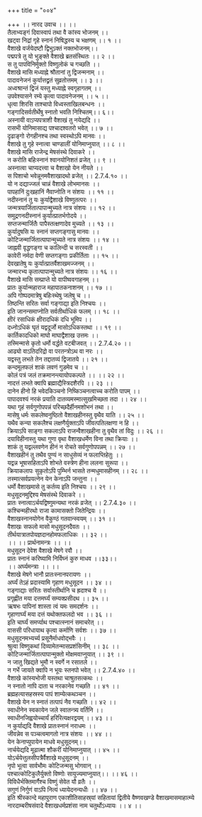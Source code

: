 +++
title = "००४"

+++
।। नारद उवाच ।। ।।  
तैलाभ्यङ्गं दिवास्वापं तथा वै कांस्य भोजनम् ।।  
खट्वा निद्रां गृहे स्नानं निषिद्धस्य च भक्षणम् ।। १ ।।  
वैशाखे वर्जयेदष्टौ द्विभुऽक्तं नक्तभोजनम्।।  
पद्मपत्रे तु यो भुङ्क्ते वैशाखे ब्रतसंस्थितः ।। २ ।।  
स तु पापविनिर्मुक्तो विष्णुलोकं च गच्छति ।।  
वैशाखे मासि मध्याह्ने श्रौतानां तु द्विजन्मनाम् ।।  
पादावनेजनं कुर्यात्तद्व्रतं सुव्रतोत्तमम् ।। ३ ।।  
अध्वश्रान्तं द्विजं यस्तु मध्याह्ने स्वगृहागतम् ।।  
उपवेश्यासने रम्ये कृत्वा पादावनेजनम् ।। ५ ।।  
धृत्वा शिरसि ताश्चापो विध्वस्ताखिलबन्धनः ।।  
गङ्गादिसर्वतीर्थेषु स्नातो भवति निश्चितम्।। ६।।  
अस्नायी वाऽप्यपत्राशी वैशाखं तु नयेद्यदि ।।  
रासभी योनिमासाद्य पश्चादश्वतरो भवेत् ।। ७ ।।  
दृढाङ्गो रोगहीनश्च तथा स्वस्थोऽपि मानवः ।।  
वैशाखे तु गृहे स्नात्वा चाण्डालीं योनिमाप्नुयात् ।। ८ ।।  
वैशाखे मासि राजेन्द्र मेषसंस्थे दिवाकरे ।।  
न करोति बहिःस्नानं श्वानयोनिशतं व्रजेत् ।। ९ ।।  
अस्नात्वा चाप्यदत्त्वा च वैशाखो येन नीयते ।।  
स पिशाचो भवेन्नूनमवैशाखादथो व्रजेत् ।। 2.7.4.१० ।।  
यो न दद्याज्जलं चान्नं वैशाखे लोभमानसः ।।  
पापहानिं दुःखहानिं नैवाप्नोति न संशयः ।। ११ ।।  
नदीस्नानं तु यः कुर्याद्वैशाखे विष्णुतत्परः ।।  
जन्मत्रयार्जितात्पापान्मुच्यते नात्र संशयः ।। १२ ।।  
समुद्रगनदीस्नानं कुर्यात्प्रातर्भगोदये ।।  
सप्तजन्मार्जितैः पापैस्तत्क्षणादेव मुच्यते ।। १३ ।।  
कुर्यादुषसि यः स्नानं सप्तगङ्गासु मानवः ।।  
कोटिजन्मार्जितात्पापान्मुच्यते नात्र संशयः ।। १४ ।।  
जाह्नवी वृद्धगङ्गा च कालिन्दी च सरस्वती ।।  
कावेरी नर्मदा वेणी सप्तगङ्गाः प्रकीर्तिताः ।। १५ ।।  
देवखातेषु यः कुर्यात्प्रातर्वैशाखमज्जनम् ।।  
जन्मारभ्य कृतात्पापान्मुच्यते नात्र संशयः ।। १६ ।।  
वैशाखे मासि सम्प्राप्ते यो वापीष्ववगाहनम् ।।  
प्रातः कुर्यान्महाराज महापातकनाशनम् ।। १७ ।।  
अपि गोष्पदमात्रेषु बहिःस्थेषु जलेषु च ।।  
तिष्ठन्ति सरितः सर्वा गङ्गाद्या इति निश्चयः ।।  
इति जानन्समाप्नोति सर्वतीर्थाधिकं फलम् ।। १८ ।।  
क्षीरं रसाधिकं क्षीरादधिकं दधि भूमिप ।।  
दध्नोऽधिकं घृतं यद्वदूर्जो मासोऽधिकस्तथा ।। १९ ।।  
कार्तिकादधिको माघो माघाद्वैशाख उत्तमः ।।  
तस्मिन्मासे कृतो धर्मो वर्द्धते वटबीजवत् ।। 2.7.4.२० ।।  
आढ्यो वाऽतिदरिद्रो वा परतन्त्रोऽथ वा नरः ।।  
यद्वस्तु लभते तेन तद्दातव्यं द्विजातये ।। २१ ।।  
कन्दमूलफलं शाकं लवणं गुडमेव च ।।  
कोलं पत्रं जलं तक्रमानन्त्यायोपकल्पते ।। ।। २२ ।।  
नादत्तं लभते क्वापि ब्रह्माद्यैस्त्रिदशैरपि ।। २३ ।।  
दानेन हीनो हि भवेदकिञ्चनो निष्किञ्चनत्वाच्च करोति पापम् ।।  
पापादवश्यं नरकं प्रयाति दातव्यमस्मात्सुखमिच्छता तदा ।। २४ ।।  
यथा गृहं सर्वगुणोपपन्नं परिच्छदैर्हीनमशोभनं तथा ।।  
मासेषु धर्मः सकलेष्वनुष्ठितो वैशाखहीनस्तु वृथैव याति ।। २५ ।।  
यथैव कन्या सकलैश्च लक्षणैर्युक्ताऽपि जीवत्पतिलक्षणा न हि ।।  
क्रियाऽपि साङ्गा सकलाऽपि राजन्वैशाखहीना तु वृथैव तां विदुः ।। २६ ।।  
दयाविहीनास्तु यथा गुणा वृथा वैशाखधर्मेण विना तथा क्रियाः ।।  
शाकं तु यद्वल्लवणेन हीनं न रोचते सर्वगुणोपपन्नम् ।। २७ ।।  
वैशाखहीनं तु तथैव पुण्यं न साधुसेव्यं न फलाप्तिहेतुः ।।  
यद्वन्न भूषासहिताऽपि शोभते वस्त्रेण हीना ललना सुरूपा ।।  
क्रियाकलापः सुकृतोऽपि पुम्भिर्न भासते तन्मधुमासहीनम् ।। २८ ।।  
तस्मात्सर्वप्रयत्नेन येन केनाऽपि जन्तुना ।।  
धर्मो वैशाखमासे तु कर्तव्य इति निश्चयः ।। २९ ।।  
मधुसूदनमुद्दिश्य मेषसंस्थे दिवाकरे ।।  
प्रातः स्नात्वाऽर्चयद्विष्णुमन्यथा नरकं व्रजेत् ।। 2.7.4.३० ।।  
कश्चिन्महीरथो राजा कामासक्तो जितेन्द्रियः ।।  
वैशाखस्नानयोगेन वैकुण्ठं गतवान्स्वयम् ।। ३१ ।।  
वैशाखः सफलो मासो मधुसूदनदैवतः ।।  
तीर्थयात्रातपोयज्ञदानहोमफलाधिकः ।। ३२ ।।  
।। ।। प्रार्थनामन्त्रः ।। ।।  
मधुसूदन देवेश वैशाखे मेषगे रवौ ।।  
प्रातः स्नानं करिष्यामि निर्विघ्नं कुरु माधव ।।३३।।  
।। अर्घ्यमन्त्राः ।। ।।  
वैशाखे मेषगे भानौ प्रातःस्नानपरायणः ।।  
अर्घ्यं तेऽहं प्रदास्यामि गृहाण मधुसूदन ।। ३४ ।।  
गङ्गाद्याः सरितः सर्वास्तीर्थानि च ह्रदाश्च ये ।।  
प्रगृह्णीत मया दत्तमर्घ्यं सम्यक्प्रसीदथ ।। ३५ ।।  
ऋषभः पापिनां शास्ता त्वं यमः समदर्शनः ।।  
गृहाणार्घ्यं मया दत्तं यथोक्तफलदो भव ।। ३६ ।।  
इति चार्घ्यं समर्प्याथ पश्चात्स्नानं समाचरेत् ।।  
वाससी परिधायाथ कृत्वा कर्माणि सर्वशः ।। ३७ ।।  
मधुसूदनमभ्यर्च्य प्रसूनैर्माधवोद्भवैः ।।  
श्रुत्वा विष्णुकथां दिव्यामेतन्मासप्रशंसिनीम् ।। ३८ ।।  
कोटिजन्मार्जितात्पापान्मुक्तो मोक्षमवाप्नुयात् ।। ३९ ।।  
न जातु खिद्यते भूमौ न स्वर्गे न रसातले ।।  
न गर्भे जायते क्वापि न भूयः स्तनपो भवेत् ।। 2.7.4.४० ।।  
वैशाखे कांस्यभोजी यस्तथा चाश्रुतसत्कथः ।।  
न स्नातो नापि दाता च नरकानेव गच्छति ।। ४१ ।।  
ब्रह्महत्यासहस्रस्य पापं शाम्येत्कथञ्चन ।।  
वैशाखे येन न स्नातं तत्पापं नैव गच्छति ।। ४२ ।।  
स्वाधीनेन स्वकायेन जले स्वातन्त्र्य वर्तिनि ।।  
स्वाधीनजिह्वयोच्चार्यं हरिरित्यक्षरद्वयम् ।। ४३ ।।  
न कुर्याद्यदि वैशाखे प्रातःस्नानं नराधमः ।।  
जीवन्नेव स पञ्चत्वमागतो नात्र संशयः ।। ४४ ।।  
येन केनाप्युपायेन माधवे मधुसूदनम्।।  
नार्चयेद्यदि मूढात्मा शौकरीं योनिमाप्नुयात् ।। ४५ ।।  
योऽर्चयेत्तुलसीपत्रैर्वैशाखे मधुसूदनम् ।।  
नृपो भूत्वा सार्वभौमः कोटिजन्मसु भोगवान् ।।  
पश्चात्कोटिकुलैर्युक्तो विष्णोः सायुज्यमाप्नुयात्।। ।। ४६ ।।  
विविधैर्भक्तिमार्गैश्च विष्णुं सेवेत यौ व्रतैः ।।  
सगुणं निर्गुणं वाऽपि नित्यं ध्यायेदनन्यधीः ।। ४७ ।।  
इति श्रीस्कान्दे महापुराण एकाशीतिसाहस्र्यां सहितायां द्वितीये वैष्णवखण्डे वैशाखमासमाहात्म्ये नारदाम्बरीषसंवादे वैशाखधर्मप्रशंसा नाम चतुर्थोऽध्यायः ।। ४ ।।